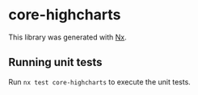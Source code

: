 # core-highcharts

This library was generated with [Nx](https://nx.dev).

## Running unit tests

Run `nx test core-highcharts` to execute the unit tests.
